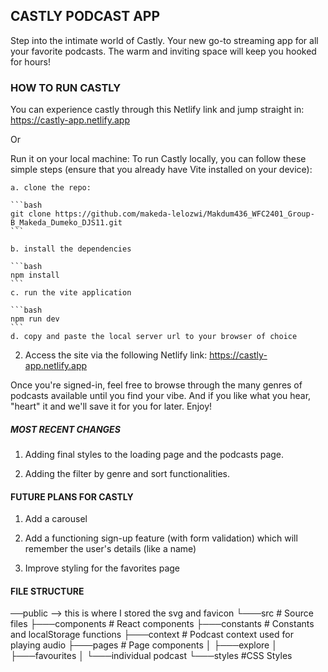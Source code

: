 ## CASTLY PODCAST APP

Step into the intimate world of Castly. Your new go-to streaming app for all your favorite podcasts. The warm and inviting space will keep you hooked for hours!

### HOW TO RUN CASTLY

You can experience castly through this Netlify link and jump straight in: https://castly-app.netlify.app

Or 

Run it on your local machine:
To run Castly locally, you can follow these simple steps (ensure that you already have Vite installed on your device):

    a. clone the repo:

    ```bash
    git clone https://github.com/makeda-lelozwi/Makdum436_WFC2401_Group-B_Makeda_Dumeko_DJS11.git
    ```

    b. install the dependencies

    ```bash
    npm install
    ```
    c. run the vite application

    ```bash
    npm run dev
    ```
    d. copy and paste the local server url to your browser of choice


2. Access the site via the following Netlify link:
   https://castly-app.netlify.app

Once you're signed-in, feel free to browse through the many genres of podcasts available until you find your vibe. And if you like what you hear, "heart" it and we'll save it for you for later. Enjoy!

##### MOST RECENT CHANGES

  1. Adding final styles to the loading page and the podcasts page.

  2. Adding the filter by genre and sort functionalities.

#### FUTURE PLANS FOR CASTLY

1. Add a carousel

2. Add a functioning sign-up feature (with form validation) which will remember the user's details (like a name)

3. Improve styling for the favorites page

#### FILE STRUCTURE

──public --> this is where I stored the svg and favicon
└───src # Source files
├───components # React components
├───constants # Constants and localStorage functions
├───context # Podcast context used for playing audio
├───pages # Page components
│ ├───explore
│ ├───favourites
│ └───individual podcast
└───styles #CSS Styles


